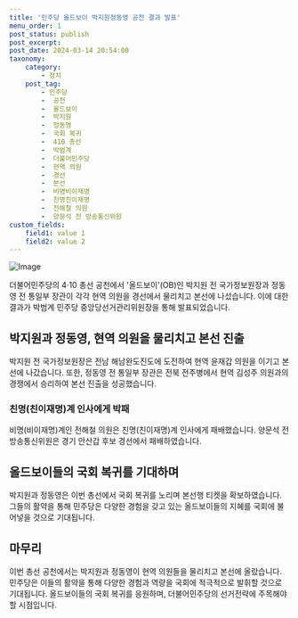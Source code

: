 ```yaml
---
title: '민주당 올드보이 박지원정동영 공천 결과 발표'
menu_order: 1
post_status: publish
post_excerpt: 
post_date: 2024-03-14 20:54:00
taxonomy:
    category:
        - 정치
    post_tag:
        - 민주당
        -  공천
        -  올드보이
        -  박지원
        -  정동영
        -  국회 복귀
        -  410 총선
        -  박범계
        -  더불어민주당
        -  현역 의원
        -  경선
        -  본선
        -  비명비이재명
        -  친명친이재명
        -  전해철 의원
        -  양문석 전 방송통신위원
custom_fields:
    field1: value 1
    field2: value 2
---
```


![Image](https://imgnews.pstatic.net/image/009/2024/03/13/0005271927_001_20240313221300998.jpg?type=w647)

더불어민주당의 4·10 총선 공천에서 '올드보이'(OB)인 박지원 전 국가정보원장과 정동영 전 통일부 장관이 각각 현역 의원을 경선에서 물리치고 본선에 나섰습니다. 이에 대한 결과가 박범계 민주당 중앙당선거관리위원장을 통해 발표되었습니다.
## 박지원과 정동영, 현역 의원을 물리치고 본선 진출
박지원 전 국가정보원장은 전남 해남완도진도에 도전하여 현역 윤재갑 의원을 이기고 본선에 나갔습니다. 또한, 정동영 전 통일부 장관은 전북 전주병에서 현역 김성주 의원과의 경쟁에서 승리하여 본선 진출을 성공했습니다.
### 친명(친이재명)계 인사에게 박패
비명(비이재명)계인 전해철 의원은 친명(친이재명)계 인사에게 패배했습니다. 양문석 전 방송통신위원은 경기 안산갑 후보 경선에서 패배하였습니다.
## 올드보이들의 국회 복귀를 기대하며
박지원과 정동영은 이번 총선에서 국회 복귀를 노리며 본선행 티켓을 확보하였습니다. 그들의 활약을 통해 민주당은 다양한 경험을 갖고 있는 올드보이들의 지혜를 국회에 불어넣을 것으로 기대됩니다.
## 마무리
이번 총선 공천에서는 박지원과 정동영이 현역 의원들을 물리치고 본선에 올랐습니다. 민주당은 이들의 활약을 통해 다양한 경험과 역량을 국회에 적극적으로 발휘할 것으로 기대됩니다. 올드보이들의 국회 복귀를 응원하며, 더불어민주당의 선거전략에 주목해야 할 시점입니다.
